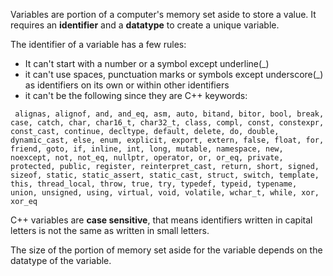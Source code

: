 Variables are portion of a computer's memory set aside to store a value. It requires an **identifier** and a **datatype** to create a unique variable.

The identifier of a variable has a few rules:
- It can't start with a number or a symbol except underline(\_)
- it can't use spaces, punctuation marks or symbols except underscore(\_)  as identifiers on its own or within other identifiers
- it can't be the following since they are C++ keywords:
```
 alignas, alignof, and, and_eq, asm, auto, bitand, bitor, bool, break, case, catch, char, char16_t, char32_t, class, compl, const, constexpr, const_cast, continue, decltype, default, delete, do, double, dynamic_cast, else, enum, explicit, export, extern, false, float, for, friend, goto, if, inline, int, long, mutable, namespace, new, noexcept, not, not_eq, nullptr, operator, or, or_eq, private, protected, public, register, reinterpret_cast, return, short, signed, sizeof, static, static_assert, static_cast, struct, switch, template, this, thread_local, throw, true, try, typedef, typeid, typename, union, unsigned, using, virtual, void, volatile, wchar_t, while, xor, xor_eq 
 ```
 C++ variables are **case sensitive**, that means identifiers written in capital letters is not the same as written in small letters.

The size of the portion of memory set aside for the variable depends on the datatype of the variable.